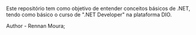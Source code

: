 Este repositório tem como objetivo de entender conceitos básicos de .NET, tendo como básico o curso de ".NET Developer" na plataforma DIO.

Author - Rennan Moura;